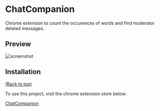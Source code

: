 # ChatCompanion

Chrome extension to count the occurences of words and find moderator deleted messages.

## Preview

![screenshot](animation.gif)

## Installation
[(Back to top)](#table-of-contents)

To use this project, visit the chrome extension store below:

[ChatCompanion](https://chrome.google.com/webstore/detail/chat-companion/gbpihkmljcgdnfgjakblehabicfcfhjd)
